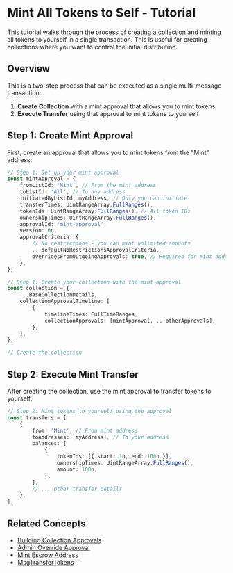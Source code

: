 # Mint All Tokens to Self - Tutorial

This tutorial walks through the process of creating a collection and minting all tokens to yourself in a single transaction. This is useful for creating collections where you want to control the initial distribution.

## Overview

This is a two-step process that can be executed as a single multi-message transaction:

1. **Create Collection** with a mint approval that allows you to mint tokens
2. **Execute Transfer** using that approval to mint tokens to yourself

## Step 1: Create Mint Approval

First, create an approval that allows you to mint tokens from the "Mint" address:

```typescript
// Step 1: Set up your mint approval
const mintApproval = {
    fromListId: 'Mint', // From the mint address
    toListId: 'All', // To any address
    initiatedByListId: myAddress, // Only you can initiate
    transferTimes: UintRangeArray.FullRanges(),
    tokenIds: UintRangeArray.FullRanges(), // All token IDs
    ownershipTimes: UintRangeArray.FullRanges(),
    approvalId: 'mint-approval',
    version: 0n,
    approvalCriteria: {
        // No restrictions - you can mint unlimited amounts
        ...defaultNoRestrictionsApprovalCriteria,
        overridesFromOutgoingApprovals: true, // Required for mint address
    },
};

// Step 1: Create your collection with the mint approval
const collection = {
    ...BaseCollectionDetails,
    collectionApprovalTimeline: [
        {
            timelineTimes: FullTimeRanges,
            collectionApprovals: [mintApproval, ...otherApprovals],
        },
    ],
};

// Create the collection
```

## Step 2: Execute Mint Transfer

After creating the collection, use the mint approval to transfer tokens to yourself:

```typescript
// Step 2: Mint tokens to yourself using the approval
const transfers = [
    {
        from: 'Mint', // From mint address
        toAddresses: [myAddress], // To your address
        balances: [
            {
                tokenIds: [{ start: 1n, end: 100n }],
                ownershipTimes: UintRangeArray.FullRanges(),
                amount: 100n,
            },
        ],
        // ... other transfer details
    },
];
```

## Related Concepts

-   [Building Collection Approvals](./building-collection-approvals.md)
-   [Admin Override Approval](./approvals/admin-override-approval.md)
-   [Mint Escrow Address](../concepts/mint-escrow-address.md)
-   [MsgTransferTokens](../messages/msg-transfer-badges.md)
